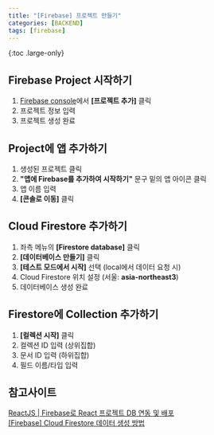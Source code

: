 ```yaml
---
title: "[Firebase] 프로젝트 만들기"
categories: [BACKEND]
tags: [firebase]
---
```


{:toc .large-only}

## Firebase Project 시작하기

1. [Firebase console](https://console.firebase.google.com/)에서 **[프로젝트 추가]** 클릭
1. 프로젝트 정보 입력
1. 프로젝트 생성 완료

## Project에 앱 추가하기

1. 생성된 프로젝트 클릭
1. **"앱에 Firebase를 추가하여 시작하기"** 문구 밑의 앱 아이콘 클릭
1. 앱 이름 입력
1. **[콘솔로 이동]** 클릭

## Cloud Firestore 추가하기

1. 좌측 메뉴의 **[Firestore database]** 클릭
1. **[데이터베이스 만들기]** 클릭
1. **[테스트 모드에서 시작]** 선택 (local에서 데이터 요청 시)
1. Cloud Firestore 위치 설정 (서울: **asia-northeast3**)
1. 데이터베이스 생성 완료

## Firestore에 Collection 추가하기

1. **[컬렉션 시작]** 클릭
1. 컬렉션 ID 입력 (상위집합)
1. 문서 ID 입력 (하위집합)
1. 필드 이름/타입 입력

## 참고사이트

[ReactJS | Firebase로 React 프로젝트 DB 연동 및 배포](https://pathas.tistory.com/214)<br/>
[[Firebase] Cloud Firestore 데이터 생성 방법](https://copycoding.tistory.com/314)
